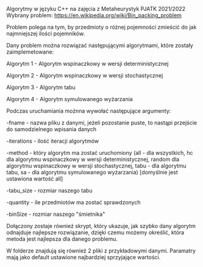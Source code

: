 Algorytmy w języku C++ na zajęcia z Metaheurystyk PJATK 2021/2022
Wybrany problem: https://en.wikipedia.org/wiki/Bin_packing_problem

Problem polega na tym, by przedmioty o różnej pojemności zmieścić do jak najmniejszej ilości pojemników.

Dany problem można rozwiązać następującymi algorytmami, które zostały zaimplemetowane:

Algorytm 1 - Algorytm wspinaczkowy w wersji deterministycznej

Algorytm 2 - Algorytm wspinaczkowy w wersji stochastycznej

Algorytm 3 - Algorytm tabu

Algorytm 4 - Algorytm symulowanego wyżarzania


Podczas uruchamiania możnna wywołać następujące argumenty:

-fname - nazwa pliku z danymi, jeżeli pozostanie puste, to nastąpi przejście do samodzielnego wpisania danych

-iterations - ilość iteracji algorytmów

-method - który algorytm ma zostać uruchomiony (all - dla wszystkich, hc dla algorytmu wspinaczkowy w wersji deterministycznej, random dla algorytmu wspinaczkowy w wersji stochastycznej, tabu - dla algorytmu tabu, sa - dla algorytmu symulowanego wyżarzania) [domyślnie jest ustawiona wartość all]

-tabu_size - rozmiar naszego tabu

-quantity - ile przedmiotów ma zostać sprawdzonych

-binSize - rozmiar naszego "śmietnika"

Dołączony zostaje również skrypt, który ukazuje, jak szybko dany algorytm odnajduje najlepsze rozwiązanie, dzięki czemu możemy określić, która metoda jest najlepsza dla danego problemu.

W folderze znajdują się również 2 pliki z przykładowymi danymi. Paramatry mają jako default ustawione najbardziej sprzyjające wartości.
